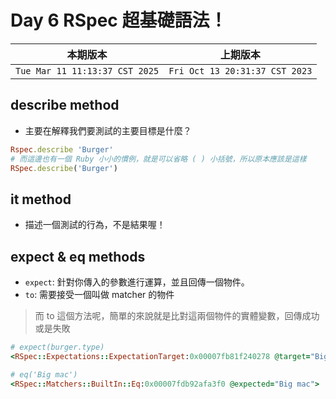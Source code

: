 # Day 6 RSpec 超基礎語法！

|本期版本|上期版本
|:---:|:---:|
`Tue Mar 11 11:13:37 CST 2025` | `Fri Oct 13 20:31:37 CST 2023`


## describe method

* 主要在解釋我們要測試的主要目標是什麼？

```ruby
Rspec.describe 'Burger'
# 而這邊也有一個 Ruby 小小的慣例，就是可以省略 ( ) 小括號，所以原本應該是這樣
RSpec.describe('Burger')
```

## it method

* 描述一個測試的行為，不是結果喔！

## expect & eq methods

* `expect`: 針對你傳入的參數進行運算，並且回傳一個物件。
* `to`: 需要接受一個叫做 matcher 的物件


> 而 to 這個方法呢，簡單的來說就是比對這兩個物件的實體變數，回傳成功或是失敗

```ruby
# expect(burger.type)
<RSpec::Expectations::ExpectationTarget:0x00007fb81f240278 @target="Big mac">

# eq('Big mac')
<RSpec::Matchers::BuiltIn::Eq:0x00007fdb92afa3f0 @expected="Big mac">
```